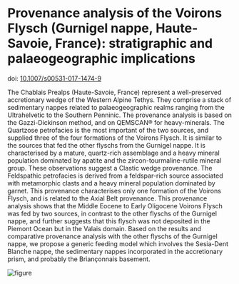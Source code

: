 # Provenance analysis of the Voirons Flysch (Gurnigel nappe, Haute-Savoie, France): stratigraphic and palaeogeographic implications

doi: [10.1007/s00531-017-1474-9](http://doi.org/10.1007/s00531-017-1474-9)

The Chablais Prealps (Haute-Savoie, France) represent a well-preserved accretionary wedge of the Western Alpine Tethys. They comprise a stack of sedimentary nappes related to palaeogeographic realms ranging from the Ultrahelvetic to the Southern Penninic. The provenance analysis is based on the Gazzi-Dickinson method, and on QEMSCAN® for heavy-minerals. The Quartzose petrofacies is the most important of the two sources, and supplied three of the four formations of the Voirons Flysch. It is similar to the sources that fed the other flyschs from the Gurnigel nappe. It is characterised by a mature, quartz-rich assemblage and a heavy mineral population dominated by apatite and the zircon-tourmaline-rutile mineral group. These observations suggest a Clastic wedge provenance. The Feldspathic petrofacies is derived from a feldspar-rich source associated with metamorphic clasts and a heavy mineral population dominated by garnet. This provenance characterises only one formation of the Voirons Flysch, and is related to the Axial Belt provenance.
This provenance analysis shows that the Middle Eocene to Early Oligocene Voirons Flysch was fed by two sources, in contrast to the other flyschs of the Gurnigel nappe, and further suggests that this flysch was not deposited in the Piemont Ocean but in the Valais domain. Based on the results and comparative provenance analysis with the other flyschs of the Gurnigel nappe, we propose a generic feeding model which involves the Sesia-Dent Blanche nappe, the sedimentary nappes incorporated in the accretionary prism, and probably the Briançonnais basement.

![figure](https://raw.github.com/jragusa/Publications/master/Ragusa2017/graphs/Fig9.png)